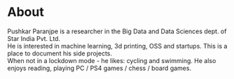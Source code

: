 # About

Pushkar Paranjpe is a researcher in the Big Data and Data Sciences dept. of Star India Pvt. Ltd.  
He is interested in machine learning, 3d printing, OSS and startups. This is a place to document his side projects.  
When not in a lockdown mode - he likes: cycling and swimming. He also enjoys reading, playing PC / PS4 games / chess / board games.

